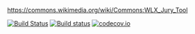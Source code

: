 https://commons.wikimedia.org/wiki/Commons:WLX_Jury_Tool 

[![Build Status](https://travis-ci.org/intracer/wlxjury.svg?branch=master)](https://travis-ci.org/intracer/wlxjury?branch=master)
[![Build status](https://ci.appveyor.com/api/projects/status/nx5wm1jyga9uv1ia?svg=true)](https://ci.appveyor.com/project/intracer/wlxjury)
[![codecov.io](http://codecov.io/github/intracer/wlxjury/coverage.svg?branch=master)](http://codecov.io/github/intracer/wlxjury?branch=master)
